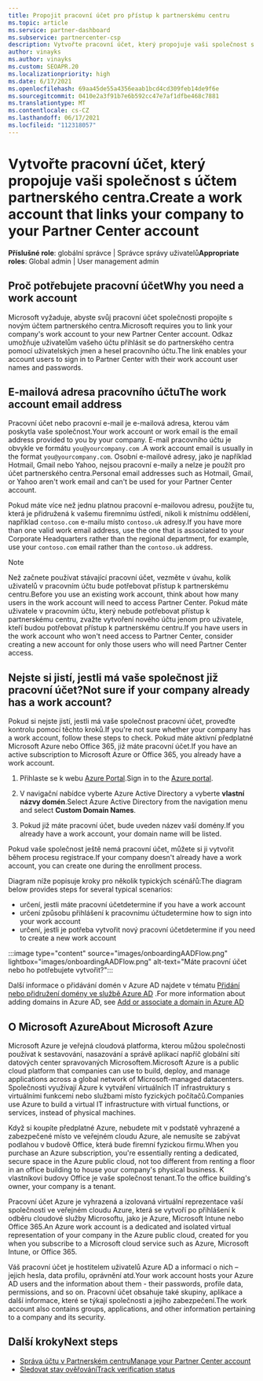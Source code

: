 ```yaml
---
title: Propojit pracovní účet pro přístup k partnerskému centru
ms.topic: article
ms.service: partner-dashboard
ms.subservice: partnercenter-csp
description: Vytvořte pracovní účet, který propojuje vaši společnost s účtem partnerského centra. Zaměstnanci ve vaší společnosti tak mohou přistupovat k partnerskému centru.
author: vinayks
ms.author: vinayks
ms.custom: SEOAPR.20
ms.localizationpriority: high
ms.date: 6/17/2021
ms.openlocfilehash: 69aa45de55a4356eaab1bcd4cd309feb14de9f6e
ms.sourcegitcommit: 0410e2a3f91b7e6b592cc47e7af1dfbe468c7881
ms.translationtype: MT
ms.contentlocale: cs-CZ
ms.lasthandoff: 06/17/2021
ms.locfileid: "112318057"
---
```

# <a name="create-a-work-account-that-links-your-company-to-your-partner-center-account"></a><span data-ttu-id="43a55-104">Vytvořte pracovní účet, který propojuje vaši společnost s účtem partnerského centra.</span><span class="sxs-lookup"><span data-stu-id="43a55-104">Create a work account that links your company to your Partner Center account</span></span>

<span data-ttu-id="43a55-105">**Příslušné role**: globální správce | Správce správy uživatelů</span><span class="sxs-lookup"><span data-stu-id="43a55-105">**Appropriate roles**: Global admin | User management admin</span></span>

## <a name="why-you-need-a-work-account"></a><span data-ttu-id="43a55-106">Proč potřebujete pracovní účet</span><span class="sxs-lookup"><span data-stu-id="43a55-106">Why you need a work account</span></span>

<span data-ttu-id="43a55-107">Microsoft vyžaduje, abyste svůj pracovní účet společnosti propojíte s novým účtem partnerského centra.</span><span class="sxs-lookup"><span data-stu-id="43a55-107">Microsoft requires you to link your company's work account to your new Partner Center account.</span></span> <span data-ttu-id="43a55-108">Odkaz umožňuje uživatelům vašeho účtu přihlásit se do partnerského centra pomocí uživatelských jmen a hesel pracovního účtu.</span><span class="sxs-lookup"><span data-stu-id="43a55-108">The link enables your account users to sign in to Partner Center with their work account user names and passwords.</span></span>

## <a name="the-work-account-email-address"></a><span data-ttu-id="43a55-109">E-mailová adresa pracovního účtu</span><span class="sxs-lookup"><span data-stu-id="43a55-109">The work account email address</span></span>

<span data-ttu-id="43a55-110">Pracovní účet nebo pracovní e-mail je e-mailová adresa, kterou vám poskytla vaše společnost.</span><span class="sxs-lookup"><span data-stu-id="43a55-110">Your work account or work email is the email address provided to you by your company.</span></span> <span data-ttu-id="43a55-111">E-mail pracovního účtu je obvykle ve formátu `you@yourcompany.com` .</span><span class="sxs-lookup"><span data-stu-id="43a55-111">A work account email is usually in the format `you@yourcompany.com`.</span></span> <span data-ttu-id="43a55-112">Osobní e-mailové adresy, jako je například Hotmail, Gmail nebo Yahoo, nejsou pracovní e-maily a nelze je použít pro účet partnerského centra.</span><span class="sxs-lookup"><span data-stu-id="43a55-112">Personal email addresses such as Hotmail, Gmail, or Yahoo aren't work email and can't be used for your Partner Center account.</span></span>

<span data-ttu-id="43a55-113">Pokud máte více než jednu platnou pracovní e-mailovou adresu, použijte tu, která je přidružená k vašemu firemnímu ústředí, nikoli k místnímu oddělení, například `contoso.com` e-mailu místo `contoso.uk` adresy.</span><span class="sxs-lookup"><span data-stu-id="43a55-113">If you have more than one valid work email address, use the one that is associated to your Corporate Headquarters rather than the regional department, for example, use your `contoso.com` email rather than the `contoso.uk` address.</span></span>

> [!NOTE]  
> <span data-ttu-id="43a55-114">Než začnete používat stávající pracovní účet, vezměte v úvahu, kolik uživatelů v pracovním účtu bude potřebovat přístup k partnerskému centru.</span><span class="sxs-lookup"><span data-stu-id="43a55-114">Before you use an existing work account, think about how many users in the work account will need to access Partner Center.</span></span> <span data-ttu-id="43a55-115">Pokud máte uživatele v pracovním účtu, který nebude potřebovat přístup k partnerskému centru, zvažte vytvoření nového účtu jenom pro uživatele, kteří budou potřebovat přístup k partnerskému centru.</span><span class="sxs-lookup"><span data-stu-id="43a55-115">If you have users in the work account who won't need access to Partner Center, consider creating a new account for only those users who will need Partner Center access.</span></span>

## <a name="not-sure-if-your-company-already-has-a-work-account"></a><span data-ttu-id="43a55-116">Nejste si jistí, jestli má vaše společnost již pracovní účet?</span><span class="sxs-lookup"><span data-stu-id="43a55-116">Not sure if your company already has a work account?</span></span>

<span data-ttu-id="43a55-117">Pokud si nejste jistí, jestli má vaše společnost pracovní účet, proveďte kontrolu pomocí těchto kroků.</span><span class="sxs-lookup"><span data-stu-id="43a55-117">If you're not sure whether your company has a work account, follow these steps to check.</span></span> <span data-ttu-id="43a55-118">Pokud máte aktivní předplatné Microsoft Azure nebo Office 365, již máte pracovní účet.</span><span class="sxs-lookup"><span data-stu-id="43a55-118">If you have an active subscription to Microsoft Azure or Office 365, you already have a work account.</span></span>

1. <span data-ttu-id="43a55-119">Přihlaste se k webu [Azure Portal](https://portal.azure.com).</span><span class="sxs-lookup"><span data-stu-id="43a55-119">Sign in to the [Azure portal](https://portal.azure.com).</span></span>

2. <span data-ttu-id="43a55-120">V navigační nabídce vyberte Azure Active Directory a vyberte **vlastní názvy domén**.</span><span class="sxs-lookup"><span data-stu-id="43a55-120">Select Azure Active Directory from the navigation menu and select **Custom Domain Names**.</span></span>

3. <span data-ttu-id="43a55-121">Pokud již máte pracovní účet, bude uveden název vaší domény.</span><span class="sxs-lookup"><span data-stu-id="43a55-121">If you already have a work account, your domain name will be listed.</span></span>

<span data-ttu-id="43a55-122">Pokud vaše společnost ještě nemá pracovní účet, můžete si ji vytvořit během procesu registrace.</span><span class="sxs-lookup"><span data-stu-id="43a55-122">If your company doesn't already have a work account, you can create one during the enrollment process.</span></span>

<span data-ttu-id="43a55-123">Diagram níže popisuje kroky pro několik typických scénářů:</span><span class="sxs-lookup"><span data-stu-id="43a55-123">The diagram below provides steps for several typical scenarios:</span></span>

- <span data-ttu-id="43a55-124">určení, jestli máte pracovní účet</span><span class="sxs-lookup"><span data-stu-id="43a55-124">determine if you have a work account</span></span>
- <span data-ttu-id="43a55-125">určení způsobu přihlášení k pracovnímu účtu</span><span class="sxs-lookup"><span data-stu-id="43a55-125">determine how to sign into your work account</span></span>
- <span data-ttu-id="43a55-126">určení, jestli je potřeba vytvořit nový pracovní účet</span><span class="sxs-lookup"><span data-stu-id="43a55-126">determine if you need to create a new work account</span></span>

:::image type="content" source="images/onboardingAADFlow.png" lightbox="images/onboardingAADFlow.png" alt-text="Máte pracovní účet nebo ho potřebujete vytvořit?":::

<span data-ttu-id="43a55-128">Další informace o přidávání domén v Azure AD najdete v tématu [Přidání nebo přidružení domény ve službě Azure AD](/azure/active-directory/active-directory-add-domain) .</span><span class="sxs-lookup"><span data-stu-id="43a55-128">For more information about adding domains in Azure AD, see [Add or associate a domain in Azure AD](/azure/active-directory/active-directory-add-domain)</span></span>

## <a name="about-microsoft-azure"></a><span data-ttu-id="43a55-129">O Microsoft Azure</span><span class="sxs-lookup"><span data-stu-id="43a55-129">About Microsoft Azure</span></span>

<span data-ttu-id="43a55-130">Microsoft Azure je veřejná cloudová platforma, kterou můžou společnosti používat k sestavování, nasazování a správě aplikací napříč globální sítí datových center spravovaných Microsoftem.</span><span class="sxs-lookup"><span data-stu-id="43a55-130">Microsoft Azure is a public cloud platform that companies can use to build, deploy, and manage applications across a global network of Microsoft-managed datacenters.</span></span> <span data-ttu-id="43a55-131">Společnosti využívají Azure k vytváření virtuálních IT infrastruktury s virtuálními funkcemi nebo službami místo fyzických počítačů.</span><span class="sxs-lookup"><span data-stu-id="43a55-131">Companies use Azure to build a virtual IT infrastructure with virtual functions, or services, instead of physical machines.</span></span>

<span data-ttu-id="43a55-132">Když si koupíte předplatné Azure, nebudete mít v podstatě vyhrazené a zabezpečené místo ve veřejném cloudu Azure, ale nemusíte se zabývat podlahou v budově Office, která bude firemní fyzickou firmu.</span><span class="sxs-lookup"><span data-stu-id="43a55-132">When you purchase an Azure subscription, you're essentially renting a dedicated, secure space in the Azure public cloud, not too different from renting a floor in an office building to house your company's physical business.</span></span> <span data-ttu-id="43a55-133">K vlastníkovi budovy Office je vaše společnost tenant.</span><span class="sxs-lookup"><span data-stu-id="43a55-133">To the office building's owner, your company is a tenant.</span></span>

<span data-ttu-id="43a55-134">Pracovní účet Azure je vyhrazená a izolovaná virtuální reprezentace vaší společnosti ve veřejném cloudu Azure, která se vytvoří po přihlášení k odběru cloudové služby Microsoftu, jako je Azure, Microsoft Intune nebo Office 365.</span><span class="sxs-lookup"><span data-stu-id="43a55-134">An Azure work account is a dedicated and isolated virtual representation of your company in the Azure public cloud, created for you when you subscribe to a Microsoft cloud service such as Azure, Microsoft Intune, or Office 365.</span></span>

<span data-ttu-id="43a55-135">Váš pracovní účet je hostitelem uživatelů Azure AD a informací o nich – jejich hesla, data profilu, oprávnění atd.</span><span class="sxs-lookup"><span data-stu-id="43a55-135">Your work account hosts your Azure AD users and the information about them - their passwords, profile data, permissions, and so on.</span></span> <span data-ttu-id="43a55-136">Pracovní účet obsahuje také skupiny, aplikace a další informace, které se týkají společnosti a jejího zabezpečení.</span><span class="sxs-lookup"><span data-stu-id="43a55-136">The work account also contains groups, applications, and other information pertaining to a company and its security.</span></span>

## <a name="next-steps"></a><span data-ttu-id="43a55-137">Další kroky</span><span class="sxs-lookup"><span data-stu-id="43a55-137">Next steps</span></span>

- [<span data-ttu-id="43a55-138">Správa účtu v Partnerském centru</span><span class="sxs-lookup"><span data-stu-id="43a55-138">Manage your Partner Center account</span></span>](partner-center-account-setup.md)
- [<span data-ttu-id="43a55-139">Sledovat stav ověřování</span><span class="sxs-lookup"><span data-stu-id="43a55-139">Track verification status</span></span>](verification-responses.md)
